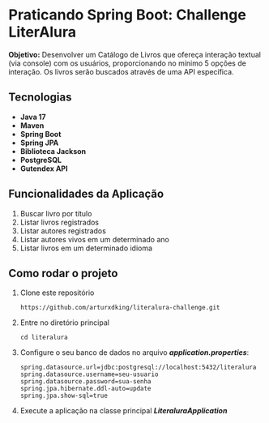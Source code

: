 # Praticando Spring Boot: Challenge LiterAlura
**Objetivo:** Desenvolver um Catálogo de Livros que ofereça interação textual (via console) com os usuários, proporcionando no mínimo 5 opções de interação. Os livros serão buscados através de uma API específica.

## Tecnologias
- **Java 17**
- **Maven**
- **Spring Boot**
- **Spring JPA**
- **Biblioteca Jackson**
- **PostgreSQL**
- **Gutendex API**



## Funcionalidades da Aplicação

1.  Buscar livro por título
2. Listar livros registrados
3. Listar autores registrados
4. Listar autores vivos em um determinado ano
5. Listar livros em um determinado idioma

## Como rodar o projeto

1. Clone este repositório

   ``````
   https://github.com/arturxdking/literalura-challenge.git
   ``````

2. Entre no diretório principal

   ``` 
   cd literalura
   ```

3. Configure o seu banco de dados no arquivo ***application.properties***:

   ```
   spring.datasource.url=jdbc:postgresql://localhost:5432/literalura
   spring.datasource.username=seu-usuario
   spring.datasource.password=sua-senha
   spring.jpa.hibernate.ddl-auto=update
   spring.jpa.show-sql=true
   ```

4. Execute a aplicação na classe principal ***LiteraluraApplication***
